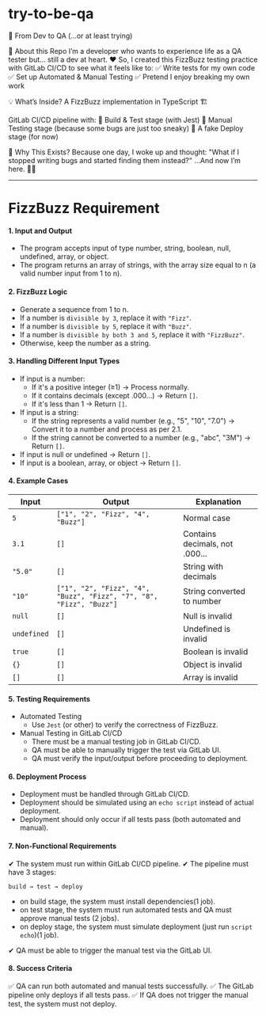 # try-to-be-qa

🚀 From Dev to QA (…or at least trying)

📖 About this Repo
I’m a developer who wants to experience life as a QA tester but… still a dev at heart. ❤️
So, I created this FizzBuzz testing practice with GitLab CI/CD to see what it feels like to:
✅ Write tests for my own code
✅ Set up Automated & Manual Testing
✅ Pretend I enjoy breaking my own work

💡 What’s Inside?
A FizzBuzz implementation in TypeScript 🏗️

GitLab CI/CD pipeline with:
🔹 Build & Test stage (with Jest)
🔹 Manual Testing stage (because some bugs are just too sneaky)
🔹 A fake Deploy stage (for now)

👀 Why This Exists?
Because one day, I woke up and thought:
"What if I stopped writing bugs and started finding them instead?"
…And now I’m here. 🤷‍♂️

---

# FizzBuzz Requirement

#### 1.  Input and Output
- The program accepts input of type number, string, boolean, null, undefined, array, or object.
- The program returns an array of strings, with the array size equal to n (a valid number input from 1 to n).

#### 2. FizzBuzz Logic
- Generate a sequence from 1 to n.
- If a number is `divisible by 3`, replace it with `"Fizz"`.
- If a number is `divisible by 5`, replace it with `"Buzz"`.
- If a number is `divisible by both 3 and 5`, replace it with `"FizzBuzz"`.
- Otherwise, keep the number as a string.

#### 3. Handling Different Input Types
- If input is a number:
  - If it's a positive integer (≥1) → Process normally.
  - If it contains decimals (except .000...) → Return `[]`.
  - If it's less than 1 → Return `[]`.
- If input is a string:
  - If the string represents a valid number (e.g., "5", "10", "7.0") → Convert it to a number and process as per 2.1.
  - If the string cannot be converted to a number (e.g., "abc", "3M") → Return `[]`.
- If input is null or undefined → Return `[]`.
- If input is a boolean, array, or object → Return `[]`.

#### 4. Example Cases
| Input	| Output |	Explanation |
| --- | --- | --- |
`5` |	`["1", "2", "Fizz", "4", "Buzz"]` |	Normal case
`3.1` |	`[]` |	Contains decimals, not .000...
`"5.0"` |	`[]` |	String with decimals
`"10"` |	`["1", "2", "Fizz", "4", "Buzz", "Fizz", "7", "8", "Fizz", "Buzz"]` |	String converted to number
`null` |	`[]` |	Null is invalid
`undefined` |	`[]` |	Undefined is invalid
`true` |	`[]` |	Boolean is invalid
`{}` |	`[]` |	Object is invalid
`[]` |	`[]` |	Array is invalid

#### 5. Testing Requirements
- Automated Testing
  - Use `Jest` (or other) to verify the correctness of FizzBuzz.
- Manual Testing in GitLab CI/CD
   - There must be a manual testing job in GitLab CI/CD.
   - QA must be able to manually trigger the test via GitLab UI.
   - QA must verify the input/output before proceeding to deployment.

#### 6. Deployment Process
- Deployment must be handled through GitLab CI/CD.
- Deployment should be simulated using an `echo script` instead of actual deployment.
- Deployment should only occur if all tests pass (both automated and manual).

#### 7. Non-Functional Requirements
✔ The system must run within GitLab CI/CD pipeline.
✔ The pipeline must have 3 stages:
  ```
  build → test → deploy
  ```
  - on build stage, the system must install dependencies(1 job).
  - on test stage, the system must run automated tests and QA must approve manual tests (2 jobs).
  - on deploy stage, the system must simulate deployment (just run `script echo`)(1 job).

✔ QA must be able to trigger the manual test via the GitLab UI.

#### 8. Success Criteria
✅ QA can run both automated and manual tests successfully.
✅ The GitLab pipeline only deploys if all tests pass.
✅ If QA does not trigger the manual test, the system must not deploy.